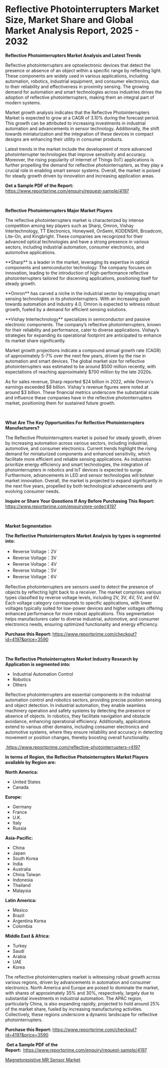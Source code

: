 <p><h1>Reflective Photointerrupters Market Size, Market Share and Global Market Analysis Report, 2025 - 2032</h1></p><p><strong>Reflective Photointerrupters Market Analysis and Latest Trends</strong></p>
<p><p>Reflective photointerrupters are optoelectronic devices that detect the presence or absence of an object within a specific range by reflecting light. These components are widely used in various applications, including automation, robotics, industrial equipment, and consumer electronics, due to their reliability and effectiveness in proximity sensing. The growing demand for automation and smart technologies across industries drives the adoption of reflective photointerrupters, making them an integral part of modern systems.</p><p>Market growth analysis indicates that the Reflective Photointerrupters Market is expected to grow at a CAGR of 3.10% during the forecast period. This growth can be attributed to increasing investments in industrial automation and advancements in sensor technology. Additionally, the shift towards miniaturization and the integration of these devices in compact designs are enhancing their utility in consumer products.</p><p>Latest trends in the market include the development of more advanced photointerrupter technologies that improve sensitivity and accuracy. Moreover, the rising popularity of Internet of Things (IoT) applications is further propelling the demand for reflective photointerrupters, as they play a crucial role in enabling smart sensor systems. Overall, the market is poised for steady growth driven by innovation and increasing application areas.</p></p>
<p><strong>Get a Sample PDF of the Report:&nbsp;</strong> <a href="https://www.reportprime.com/enquiry/request-sample/4197?utm_campaign=3266&utm_medium=2&utm_source=Github&utm_content=ia&utm_term=18032025&utm_id=reflective-photointerrupters">https://www.reportprime.com/enquiry/request-sample/4197</a></p>
<p>&nbsp;</p>
<p><strong>Reflective Photointerrupters Major Market Players</strong></p>
<p><p>The reflective photointerrupters market is characterized by intense competition among key players such as Sharp, Omron, Vishay Intertechnology, TT Electronics, Honeywell, OnSemi, KODENSHI, Broadcom, Lite-On, and Kingbright. These companies are recognized for their advanced optical technologies and have a strong presence in various sectors, including industrial automation, consumer electronics, and automotive applications.</p><p>**Sharp** is a leader in the market, leveraging its expertise in optical components and semiconductor technology. The company focuses on innovation, leading to the introduction of high-performance reflective photointerrupters tailored for discerning applications, positioning itself for steady growth.</p><p>**Omron** has carved a niche in the industrial sector by integrating smart sensing technologies in its photointerrupters. With an increasing push towards automation and Industry 4.0, Omron is expected to witness robust growth, fueled by a demand for efficient sensing solutions.</p><p>**Vishay Intertechnology** specializes in semiconductor and passive electronic components. The company’s reflective photointerrupters, known for their reliability and performance, cater to diverse applications. Vishay’s strategies for expanding its operational footprint are anticipated to enhance its market share significantly.</p><p>Market growth projections indicate a compound annual growth rate (CAGR) of approximately 5-7% over the next few years, driven by the rise in automation and smart devices. The global market size for reflective photointerrupters was estimated to be around $500 million recently, with expectations of reaching approximately $700 million by the late 2020s.</p><p>As for sales revenue, Sharp reported $24 billion in 2022, while Omron's earnings exceeded $8 billion. Vishay's revenue figures were noted at around $3 billion. These financial metrics underscore the substantial scale and influence these companies have in the reflective photointerrupters market, positioning them for sustained future growth.</p></p>
<p>&nbsp;</p>
<p><strong>What Are The Key Opportunities For Reflective Photointerrupters Manufacturers?</strong></p>
<p><p>The Reflective Photointerrupters market is poised for steady growth, driven by increasing automation across various sectors, including industrial, automotive, and consumer electronics. Current trends highlight the rising demand for miniaturized components and enhanced sensitivity, which facilitate more efficient and reliable sensing applications. As industries prioritize energy efficiency and smart technologies, the integration of photointerrupters in robotics and IoT devices is expected to surge. Furthermore, advancements in LED and sensor technologies will bolster market innovation. Overall, the market is projected to expand significantly in the next five years, propelled by both technological advancements and evolving consumer needs.</p></p>
<p><strong>Inquire or Share Your Questions If Any Before Purchasing This Report:</strong> <a href="https://www.reportprime.com/enquiry/pre-order/4197?utm_campaign=3266&utm_medium=2&utm_source=Github&utm_content=ia&utm_term=18032025&utm_id=reflective-photointerrupters">https://www.reportprime.com/enquiry/pre-order/4197</a></p>
<p>&nbsp;</p>
<p><strong>Market Segmentation</strong></p>
<p><strong>The Reflective Photointerrupters Market Analysis by types is segmented into:</strong></p>
<p><ul><li>Reverse Voltage：2V</li><li>Reverse Voltage：3V</li><li>Reverse Voltage：4V</li><li>Reverse Voltage：5V</li><li>Reverse Voltage：6V</li></ul></p>
<p><p>Reflective photointerrupters are sensors used to detect the presence of objects by reflecting light back to a receiver. The market comprises various types classified by reverse voltage levels, including 2V, 3V, 4V, 5V, and 6V. Each voltage category corresponds to specific applications, with lower voltages typically suited for low-power devices and higher voltages offering enhanced performance for more robust applications. This segmentation helps manufacturers cater to diverse industrial, automotive, and consumer electronics needs, ensuring optimized functionality and energy efficiency.</p></p>
<p><strong>Purchase this Report:&nbsp;</strong><a href="https://www.reportprime.com/checkout?id=4197&price=3590&utm_campaign=3266&utm_medium=2&utm_source=Github&utm_content=ia&utm_term=18032025&utm_id=reflective-photointerrupters">https://www.reportprime.com/checkout?id=4197&price=3590</a></p>
<p>&nbsp;</p>
<p><strong>The Reflective Photointerrupters Market Industry Research by Application is segmented into:</strong></p>
<p><ul><li>Industrial Automation Control</li><li>Robotics</li><li>Others</li></ul></p>
<p><p>Reflective photointerrupters are essential components in the industrial automation control and robotics sectors, providing precise position sensing and object detection. In industrial automation, they enable seamless machinery operation and safety systems by detecting the presence or absence of objects. In robotics, they facilitate navigation and obstacle avoidance, enhancing operational efficiency. Additionally, applications extend to various other domains, including consumer electronics and automotive systems, where they ensure reliability and accuracy in detecting movement or position changes, thereby boosting overall functionality.</p></p>
<p><a href="https://www.reportprime.com/reflective-photointerrupters-r4197?utm_campaign=3266&utm_medium=2&utm_source=Github&utm_content=ia&utm_term=18032025&utm_id=reflective-photointerrupters">&nbsp;https://www.reportprime.com/reflective-photointerrupters-r4197</a></p>
<p><strong>In terms of Region, the Reflective Photointerrupters Market Players available by Region are:</strong></p>
<p>
    <p> <strong> North America: </strong>
        <ul>
            <li>United States</li>
            <li>Canada</li>
        </ul>
        </p> 
    <p> <strong> Europe: </strong>
        <ul>
            <li>Germany</li>
            <li>France</li>
            <li>U.K.</li>
            <li>Italy</li>
            <li>Russia</li>
        </ul>
        </p> 
    <p> <strong> Asia-Pacific: </strong>
        <ul>
            <li>China</li>
            <li>Japan</li>
            <li>South Korea</li>
            <li>India</li>
            <li>Australia</li>
            <li>China Taiwan</li>
            <li>Indonesia</li>
            <li>Thailand</li>
            <li>Malaysia</li>
        </ul>
        </p> 
    <p> <strong> Latin America: </strong>
        <ul>
            <li>Mexico</li>
            <li>Brazil</li>
            <li>Argentina Korea</li>
            <li>Colombia</li>
        </ul>
        </p> 
    <p> <strong> Middle East & Africa: </strong>
        <ul>
            <li>Turkey</li>
            <li>Saudi</li>
            <li>Arabia</li>
            <li>UAE</li>
            <li>Korea</li>
        </ul>
    </p>
    </p>
<p><p>The reflective photointerrupters market is witnessing robust growth across various regions, driven by advancements in automation and consumer electronics. North America and Europe are poised to dominate the market, with shares of approximately 35% and 30%, respectively, largely due to substantial investments in industrial automation. The APAC region, particularly China, is also expanding rapidly, projected to hold around 25% of the market share, fueled by increasing manufacturing activities. Collectively, these regions underscore a dynamic landscape for reflective photointerrupters.</p></p>
<p><strong>Purchase this Report: </strong><a href="https://www.reportprime.com/checkout?id=4197&price=3590&utm_campaign=3266&utm_medium=2&utm_source=Github&utm_content=ia&utm_term=18032025&utm_id=reflective-photointerrupters">https://www.reportprime.com/checkout?id=4197&price=3590</a></p>
<p>&nbsp;<strong>Get a Sample PDF of the Report:&nbsp;&nbsp;</strong><a href="https://www.reportprime.com/enquiry/request-sample/4197?utm_campaign=3266&utm_medium=2&utm_source=Github&utm_content=ia&utm_term=18032025&utm_id=reflective-photointerrupters">https://www.reportprime.com/enquiry/request-sample/4197</a></p>
<p><strong></strong></p>
<p><p><a href="https://github.com/sekohlorik/Market-Research-Report-List-1/blob/main/magnetoresistive-mr-sensor-market.md?utm_campaign=3266&utm_medium=2&utm_source=Github&utm_content=ia&utm_term=18032025&utm_id=reflective-photointerrupters">Magnetoresistive MR Sensor Market</a></p></p>